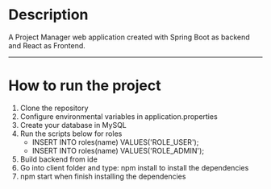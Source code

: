 <h1>Description</h1>
<p>A Project Manager web application created with Spring Boot as backend and React as Frontend.</p>
<hr>
<h1>How to run the project</h1>
<ol>
    <li>Clone the repository</li>
    <li>Configure environmental variables in application.properties</li>
    <li>Create your database in MySQL</li>
    <li> Run the scripts below for roles
        <ul>
            <li>INSERT INTO roles(name) VALUES('ROLE_USER');</li>
            <li>INSERT INTO roles(name) VALUES('ROLE_ADMIN');</li>
        </ul>
    </li>
    <li>Build backend from ide</li>
    <li>Go into client folder and type: npm install to install the dependencies</li>
    <li>npm start when finish installing the dependencies</li>
</ol>